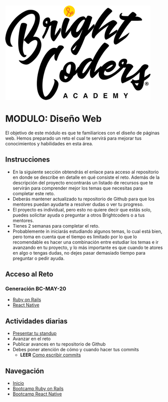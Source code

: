 ![BrightCoders Logo](../../../imgs/logo-bc.png)
# MODULO: Diseño Web

El objetivo de este módulo es que te familiarices con el diseño de páginas web. Hemos preparado un reto el cual te servirá para mejorar tus conocimientos y habilidades en esta área. 

## Instrucciones

- En la siguiente sección obtendrás el enlace para acceso al repositorio en donde se describe en detalle en qué consiste el reto. Además de la descripción del proyecto encontrarás un listado de recursos que te servirán para comprender mejor los temas que necesitas para completar este reto.
- Deberás mantener actualizado tu repositorio de Github para que los mentores puedan ayudarte a resolver dudas o ver tu progreso.
- El proyecto es individual, pero esto no quiere decir que estás solo, puedes solicitar ayuda o preguntar a otros Brightcoders o a tus mentores.
- Tienes 2 semanas para completar el reto.
- Probablemente in iniciarás estudiando algunos temas, lo cual está bien, pero toma en cuenta que el tiempo es limitado por lo que lo recomendable es hacer una combinación entre estudiar los temas e ir avanzando en tu proyecto, y lo más importante es que cuando te atores en algo o tengas dudas, no dejes pasar demasiado tiempo para preguntar o pedir ayuda.

## Acceso al Reto

### Generación BC-MAY-20
  - [Ruby on Rails](https://classroom.github.com/a/6-a1Q_Tu)
  - [React Native](https://classroom.github.com/a/UG5i2hHF)
 
## Actividades diarias
- [Presentar tu standup](https://github.com/magma-labs/BrightCoders/blob/master/topics/daily-standup.md)
- Avanzar en el reto
- Publicar avances en tu repositorio de Github
- Debes poner atención de cómo y cuando hacer tus commits
  - **LEER** [Como escribir commits](https://chris.beams.io/posts/git-commit/)

 ## Navegación
  - [Inicio](https://github.com/magma-labs/BrightCoders)
  - [Bootcamp Ruby on Rails](https://github.com/magma-labs/BrightCoders/tree/master/bootcamp/ruby-on-rails)
  - [Bootcamp React Native](https://github.com/magma-labs/BrightCoders/tree/master/bootcamp/react-native)
